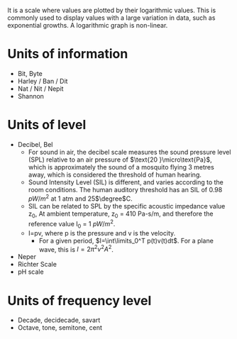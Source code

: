 It is a scale where values are plotted by their logarithmic values. This is commonly used to display values with a large variation in data, such as exponential growths. A logarithmic graph is non-linear.
# Units of information
- Bit, Byte
- Harley / Ban / Dit
- Nat / Nit / Nepit
- Shannon
# Units of level
- Decibel, Bel
	- For sound in air, the decibel scale measures the sound pressure level (SPL) relative to an air pressure of $\text{20 }\micro\text{Pa}$, which is approximately the sound of a mosquito flying 3 metres away, which is considered the threshold of human hearing.
	- Sound Intensity Level (SIL) is different, and varies according to the room conditions. The human auditory threshold has an SIL of 0.98 $pW/m^2$ at 1 atm and 25$\degree$C.
	- SIL can be related to SPL by the specific acoustic impedance value $\text{z}_0$, At ambient temperature, $\text{z}_0$ = 410 Pa-s/m, and therefore the reference value $\text{I}_0$ = 1 $pW/m^2$.
	- I=pv, where p is the pressure and v is the velocity.
		- For a given period, $I=\int\limits_0^T p(t)v(t)dt$. For a plane wave, this is $I=2\pi^2v^2A^2$.
- Neper
- Richter Scale
- pH scale
# Units of frequency level
- Decade, decidecade, savart
- Octave, tone, semitone, cent